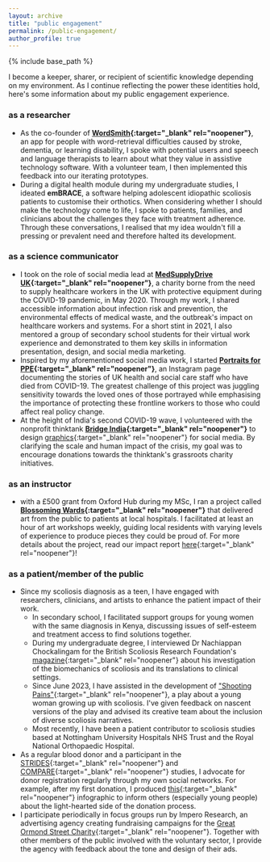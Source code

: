 ```yaml
---
layout: archive
title: "public engagement"
permalink: /public-engagement/
author_profile: true
---
```


{% include base_path %}

I become a keeper, sharer, or recipient of scientific knowledge depending on my environment. As I continue reflecting the power these identities hold, here's some information about my public engagement experience.

### as a researcher
* As the co-founder of <b>[WordSmith](https://www.wordsmithtech.com/){:target="_blank" rel="noopener"}</b>, an app for people with word-retrieval difficulties caused by stroke, dementia, or learning disability, I spoke with potential users and speech and language therapists to learn about what they value in assistive technology software. With a volunteer team, I then implemented this feedback into our iterating prototypes. 
* During a digital health module during my undergraduate studies, I ideated <b>emBRACE</b>, a software helping adolescent idiopathic scoliosis patients to customise their orthotics. When considering whether I should make the technology come to life, I spoke to patients, families, and clinicians about the challenges they face with treatment adherence. Through these conversations, I realised that my idea wouldn't fill a pressing or prevalent need and therefore halted its development.

### as a science communicator
* I took on the role of social media lead at <b>[MedSupplyDrive UK](https://www.medsupplydrive.org.uk/){:target="_blank" rel="noopener"}</b>, a charity borne from the need to supply healthcare workers in the UK with protective equipment during the COVID-19 pandemic, in May 2020. Through my work, I shared accessible information about infection risk and prevention, the environmental effects of medical waste, and the outbreak's impact on healthcare workers and systems. For a short stint in 2021, I also mentored a group of secondary school students for their virtual work experience and demonstrated to them key skills in information presentation, design, and social media marketing.
* Inspired by my aforementioned social media work, I started <b>[Portraits for PPE](https://www.instagram.com/p/CJl1uUthWFi/?img_index=1){:target="_blank" rel="noopener"}</b>, an Instagram page documenting the stories of UK health and social care staff who have died from COVID-19. The greatest challenge of this project was juggling sensitivity towards the loved ones of those portrayed while emphasising the importance of protecting these frontline workers to those who could affect real policy change. 
* At the height of India's second COVID-19 wave, I volunteered with the nonprofit thinktank <b>[Bridge India](https://www.bridgeindia.org.uk/){:target="_blank" rel="noopener"}</b> to design [graphics](https://www.instagram.com/p/COvLEwdnPze/){:target="_blank" rel="noopener"} for social media. By clarifying the scale and human impact of the crisis, my goal was to encourage donations towards the thinktank's grassroots charity initiatives.

### as an instructor
* with a £500 grant from Oxford Hub during my MSc, I ran a project called <b>[Blossoming Wards](https://blossomingwards.wordpress.com/){:target="_blank" rel="noopener"}</b> that delivered art from the public to patients at local hospitals. I facilitated at least an hour of art workshops weekly, guiding local residents with varying levels of experience to produce pieces they could be proud of. For more details about the project, read our impact report [here](https://www.linkedin.com/feed/update/urn:li:activity:7104204730624524288/){:target="_blank" rel="noopener"}!

### as a patient/member of the public
* Since my scoliosis diagnosis as a teen, I have engaged with researchers, clinicians, and artists to enhance the patient impact of their work.
  * In secondary school, I facilitated support groups for young women with the same diagnosis in Kenya, discussing issues of self-esteem and treatment access to find solutions together.
  * During my undergraduate degree, I interviewed Dr Nachiappan Chockalingam for the British Scoliosis Research Foundation's [magazine](https://sauk.org.uk/wp-content/uploads/2021/07/Backbone-103.pdf){:target="_blank" rel="noopener"} about his investigation of the biomechanics of scoliosis and its translations to clinical settings.
  * Since June 2023, I have assisted in the development of ["Shooting Pains"](https://www.facebook.com/photo/?fbid=658446682975921&set=a.390196863134239){:target="_blank" rel="noopener"}, a play about a young woman growing up with scoliosis. I've given feedback on nascent versions of the play and advised its creative team about the inclusion of diverse scoliosis narratives.
  * Most recently, I have been a patient contributor to scoliosis studies based at Nottingham University Hospitals NHS Trust and the Royal National Orthopaedic Hospital.
* As a regular blood donor and a participant in the [STRIDES](https://www.strides-study.org.uk/){:target="_blank" rel="noopener"} and [COMPARE](https://www.nhsbt.nhs.uk/research-and-development/current-research/research-projects/compare/){:target="_blank" rel="noopener"} studies, I advocate for donor registration regularly through my own social networks. For example, after my first donation, I produced [this](https://wmjlwuh.medium.com/i-did-it-for-the-chocolate-dbca8c7c0f83){:target="_blank" rel="noopener"} infographic to inform others (especially young people) about the light-hearted side of the donation process.
* I participate periodically in focus groups run by Impero Research, an advertising agency creating fundraising campaigns for the [Great Ormond Street Charity](https://www.gosh.org/){:target="_blank" rel="noopener"}. Together with other members of the public involved with the voluntary sector, I provide the agency with feedback about the tone and design of their ads.

